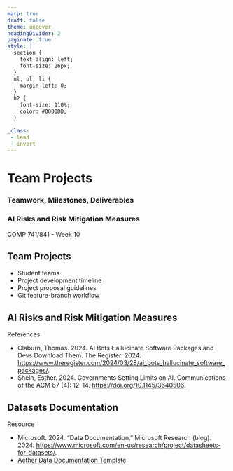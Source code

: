```yaml
---
marp: true
draft: false
theme: uncover
headingDivider: 2
paginate: true
style: |
  section {
    text-align: left;
    font-size: 26px;
  }
  ul, ol, li {
    margin-left: 0;
  }
  h2 {
    font-size: 110%;
    color: #0000DD;
  }

_class:
 - lead
 - invert
---
```


# Team Projects
### Teamwork, Milestones, Deliverables
### AI Risks and Risk Mitigation Measures
COMP 741/841 - Week 10

## Team Projects
- Student teams
- Project development timeline
- Project proposal guidelines
- Git feature-branch workflow

## AI Risks and Risk Mitigation Measures
References
- Claburn, Thomas. 2024. AI Bots Hallucinate Software Packages and Devs Download Them. The Register. 2024. https://www.theregister.com/2024/03/28/ai_bots_hallucinate_software_packages/.
- Shein, Esther. 2024. Governments Setting Limits on AI. Communications of the ACM 67 (4): 12–14. https://doi.org/10.1145/3640506.

## Datasets Documentation
Resource
- Microsoft. 2024. “Data Documentation.” Microsoft Research (blog). 2024. https://www.microsoft.com/en-us/research/project/datasheets-for-datasets/.
- [Aether Data Documentation Template](https://www.microsoft.com/en-us/research/uploads/prod/2022/07/aether-datadoc-082522.pdf)

